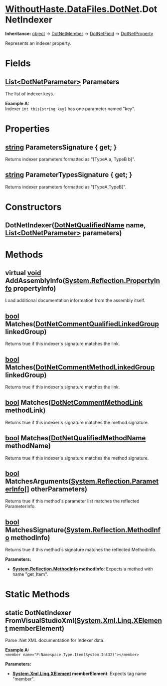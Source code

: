 # [WithoutHaste.DataFiles.DotNet](TableOfContents.WithoutHaste.DataFiles.DotNet.md).DotNetIndexer

**Inheritance:** [object](https://docs.microsoft.com/en-us/dotnet/api/system.object) → [DotNetMember](WithoutHaste.DataFiles.DotNet.DotNetMember.md) → [DotNetField](WithoutHaste.DataFiles.DotNet.DotNetField.md) → [DotNetProperty](WithoutHaste.DataFiles.DotNet.DotNetProperty.md)  

Represents an indexer property.  

# Fields

## [List&lt;DotNetParameter&gt;](https://docs.microsoft.com/en-us/dotnet/api/system.collections.generic.list-1) Parameters

The list of indexer keys.  

**Example A:**  
Indexer `int this[string key]` has one parameter named "key".  

# Properties

## [string](https://docs.microsoft.com/en-us/dotnet/api/system.string) ParametersSignature { get; }

Returns indexer parameters formatted as "[TypeA a, TypeB b]".  

## [string](https://docs.microsoft.com/en-us/dotnet/api/system.string) ParameterTypesSignature { get; }

Returns indexer parameters formatted as "[TypeA,TypeB]".  

# Constructors

## DotNetIndexer([DotNetQualifiedName](WithoutHaste.DataFiles.DotNet.DotNetQualifiedName.md) name, [List&lt;DotNetParameter&gt;](https://docs.microsoft.com/en-us/dotnet/api/system.collections.generic.list-1) parameters)

# Methods

## virtual [void](https://docs.microsoft.com/en-us/dotnet/api/system.void) AddAssemblyInfo([System.Reflection.PropertyInfo](https://docs.microsoft.com/en-us/dotnet/api/system.reflection.propertyinfo) propertyInfo)

Load additional documentation information from the assembly itself.  

## [bool](https://docs.microsoft.com/en-us/dotnet/api/system.boolean) Matches([DotNetCommentQualifiedLinkedGroup](WithoutHaste.DataFiles.DotNet.DotNetCommentQualifiedLinkedGroup.md) linkedGroup)

Returns true if this indexer&#96;s signature matches the link.  

## [bool](https://docs.microsoft.com/en-us/dotnet/api/system.boolean) Matches([DotNetCommentMethodLinkedGroup](WithoutHaste.DataFiles.DotNet.DotNetCommentMethodLinkedGroup.md) linkedGroup)

Returns true if this indexer&#96;s signature matches the link.  

## [bool](https://docs.microsoft.com/en-us/dotnet/api/system.boolean) Matches([DotNetCommentMethodLink](WithoutHaste.DataFiles.DotNet.DotNetCommentMethodLink.md) methodLink)

Returns true if this indexer&#96;s signature matches the method signature.  

## [bool](https://docs.microsoft.com/en-us/dotnet/api/system.boolean) Matches([DotNetQualifiedMethodName](WithoutHaste.DataFiles.DotNet.DotNetQualifiedMethodName.md) methodName)

Returns true if this indexer&#96;s signature matches the method signature.  

## [bool](https://docs.microsoft.com/en-us/dotnet/api/system.boolean) MatchesArguments([System.Reflection.ParameterInfo[]](https://docs.microsoft.com/en-us/dotnet/api/system.array) otherParameters)

Returns true if this method&#96;s parameter list matches the reflected ParameterInfo.  

## [bool](https://docs.microsoft.com/en-us/dotnet/api/system.boolean) MatchesSignature([System.Reflection.MethodInfo](https://docs.microsoft.com/en-us/dotnet/api/system.reflection.methodinfo) methodInfo)

Returns true if this method&#96;s signature matches the reflected MethodInfo.  

**Parameters:**  
* **[System.Reflection.MethodInfo](https://docs.microsoft.com/en-us/dotnet/api/system.reflection.methodinfo) methodInfo**: Expects a method with name "get_Item".  

# Static Methods

## static DotNetIndexer FromVisualStudioXml([System.Xml.Linq.XElement](https://docs.microsoft.com/en-us/dotnet/api/system.xml.linq.xelement) memberElement)

Parse .Net XML documentation for Indexer data.  

**Example A:**  
`<member name="P:Namespace.Type.Item(System.Int32)"></member>`  

**Parameters:**  
* **[System.Xml.Linq.XElement](https://docs.microsoft.com/en-us/dotnet/api/system.xml.linq.xelement) memberElement**: Expects tag name "member".  

